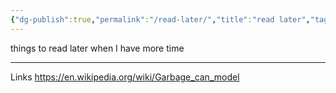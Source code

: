 ```yaml
---
{"dg-publish":true,"permalink":"/read-later/","title":"read later","tags":["misc","meta"],"created":"2023-05-13","updated":""}
---
```



things to read later when I have more time

---

Links
https://en.wikipedia.org/wiki/Garbage_can_model
